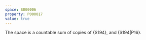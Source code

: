 ```yaml
---
space: S000006
property: P000017
value: true
---
```


The space is a countable sum of copies of {S194}, and {S194|P16}.
